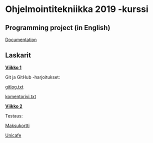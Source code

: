 # Ohjelmointitekniikka 2019 -kurssi

## Programming project (in English)

[Documentation](https://github.com/MikaelTornwall/ot-harjoitustyo/tree/master/documentation)

## Laskarit

[__Viikko 1__](https://github.com/MikaelTornwall/ot-harjoitustyo/tree/master/laskarit/viikko1)

Git ja GitHub -harjoitukset:

[gitlog.txt](https://github.com/MikaelTornwall/ot-harjoitustyo/blob/master/laskarit/viikko1/gitlog.txt)

[komentorivi.txt](https://github.com/MikaelTornwall/ot-harjoitustyo/blob/master/laskarit/viikko1/komentorivi.txt)

[__Viikko 2__](https://github.com/MikaelTornwall/ot-harjoitustyo/tree/master/laskarit/viikko2)

Testaus:

[Maksukortti](https://github.com/MikaelTornwall/ot-harjoitustyo/tree/master/laskarit/viikko2/Maksukortti)

[Unicafe](https://github.com/MikaelTornwall/ot-harjoitustyo/tree/master/laskarit/viikko2/Unicafe)
